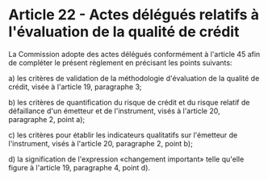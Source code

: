# Article 22 - Actes délégués relatifs à l'évaluation de la qualité de crédit


La Commission adopte des actes délégués conformément à l'article 45 afin de compléter le présent règlement en précisant les points suivants:

a) les critères de validation de la méthodologie d'évaluation de la qualité de crédit, visée à l'article 19, paragraphe 3;

b) les critères de quantification du risque de crédit et du risque relatif de défaillance d'un émetteur et de l'instrument, visés à l'article 20, paragraphe 2, point a);

c) les critères pour établir les indicateurs qualitatifs sur l'émetteur de l'instrument, visés à l'article 20, paragraphe 2, point b);

d) la signification de l'expression «changement important» telle qu'elle figure à l'article 19, paragraphe 4, point d).
